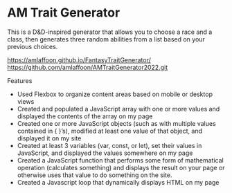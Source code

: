 # AM Trait Generator 

This is a D&D-inspired generator that allows you to choose a race and a class, then generates three random abilities from a list based on your previous choices. 

https://amlaffoon.github.io/FantasyTraitGenerator/
<https://github.com/amlaffoon/AMTraitGenerator2022.git>

Features
- Used Flexbox to organize content areas based on mobile or desktop views
- Created and populated a JavaScript array with one or more values and displayed the contents of the array on my page
- Created one or more JavaScript objects (such as with multiple values contained in { }’s), modified at least one value of that object, and displayed it on my site
- Created at least 3 variables (var, const, or let), set their values in JavaScript, and displayed the values somewhere on my page
- Created a JavaScript function that performs some form of mathematical operation (calculates something) and displays the result on your page or otherwise uses that value to do something on the site.
- Created a Javascript loop that dynamically displays HTML on my page
